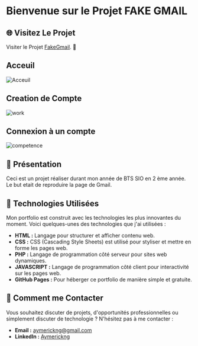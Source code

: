 # Bienvenue sur le Projet FAKE GMAIL

## 🌐 Visitez Le Projet

Visiter le Projet [FakeGmail](https://lsdora.github.io/FakeGmail/static.html). 🚀

## Acceuil
![Acceuil](./acceuil.png)
## Creation de Compte
![work](./work.png)
## Connexion à un compte
![competence](./competence.png)

## 🌟 Présentation

Ceci est un projet réaliser durant mon année de BTS SIO en 2 ème année. Le but etait de reproduire la page de Gmail.

## 🚀 Technologies Utilisées

Mon portfolio est construit avec les technologies les plus innovantes du moment. Voici quelques-unes des technologies que j'ai utilisées :

- **HTML :** Langage pour structurer et afficher contenu web.
- **CSS :** CSS (Cascading Style Sheets) est utilisé pour styliser et mettre en forme les pages web.
- **PHP :** Langage de programmation côté serveur pour sites web dynamiques.
- **JAVASCRIPT :** Langage de programmation côté client pour interactivité sur les pages web.
- **GitHub Pages :** Pour héberger ce portfolio de manière simple et gratuite.

## 📌 Comment me Contacter

Vous souhaitez discuter de projets, d'opportunités professionnelles ou simplement discuter de technologie ? N'hésitez pas à me contacter :

- **Email :** [aymerickng@gmail.com](mailto:aymerickng@gmail.com)
- **LinkedIn :** [Aymerickng](https://www.linkedin.com/in/aymerickng/)

